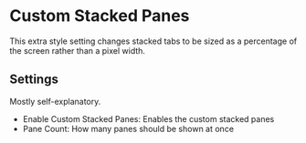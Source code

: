# Custom Stacked Panes

This extra style setting changes stacked tabs to be sized as a percentage of the screen rather than a pixel width.

## Settings

Mostly self-explanatory.

- Enable Custom Stacked Panes: Enables the custom stacked panes
- Pane Count: How many panes should be shown at once
